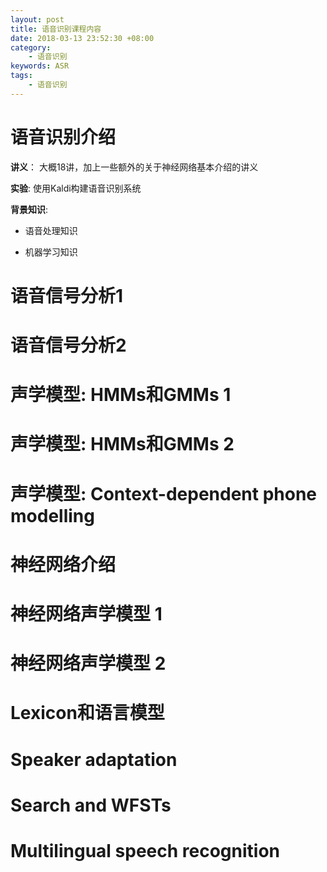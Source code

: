 ```yaml
---
layout: post
title: 语音识别课程内容
date: 2018-03-13 23:52:30 +08:00
category:
    - 语音识别
keywords: ASR
tags:
    - 语音识别
---
```


# 语音识别介绍

**讲义**： 大概18讲，加上一些额外的关于神经网络基本介绍的讲义

**实验**: 使用Kaldi构建语音识别系统

**背景知识**:

- 语音处理知识

- 机器学习知识



# 语音信号分析1

# 语音信号分析2

# 声学模型: HMMs和GMMs 1

# 声学模型: HMMs和GMMs 2

# 声学模型: Context-dependent phone modelling

# 神经网络介绍

# 神经网络声学模型 1

# 神经网络声学模型 2

# Lexicon和语言模型

# Speaker adaptation

# Search and WFSTs

# Multilingual speech recognition
